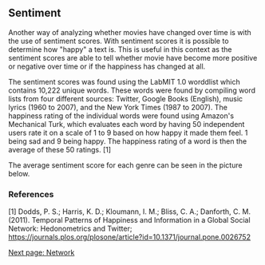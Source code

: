 
## Sentiment

Another way of analyzing whether movies have changed over time is with the use of sentiment scores. With sentiment scores it is possible to determine how "happy" a text is. This is useful in this context as the sentiment scores are able to tell whether movie have become more positive or negative over time or if the happiness has changed at all.   


The sentiment scores was found using the LabMIT 1.0 worddlist which contains 10,222 unique words. These words were found by compiling word lists from four different sources: Twitter, Google Books (English), music lyrics (1960 to 2007), and the New York Times (1987 to 2007). The happiness rating of the individual words were found using Amazon's Mechanical Turk, which evaluates each word by having 50 independent users rate it on a scale of 1 to 9 based on how happy it made them feel. 1 being sad and 9 being happy. The happiness rating of a word is then the average of these 50 ratings. [1]

The average sentiment score for each genre can be seen in the picture below.



### References
[1] Dodds, P. S.; Harris, K. D.; Kloumann, I. M.; Bliss, C. A.; Danforth, C. M. (2011). Temporal Patterns of Happiness and Information in a Global Social Network: Hedonometrics and Twitter; https://journals.plos.org/plosone/article?id=10.1371/journal.pone.0026752

[Next page: Network](network.md)
